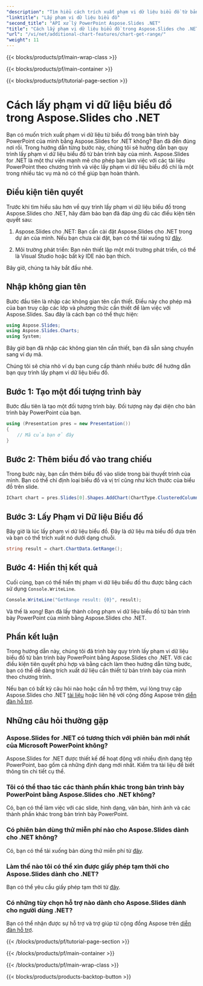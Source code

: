 ```yaml
---
"description": "Tìm hiểu cách trích xuất phạm vi dữ liệu biểu đồ từ bản trình bày PowerPoint bằng Aspose.Slides cho .NET. Hướng dẫn từng bước dành cho nhà phát triển."
"linktitle": "Lấy phạm vi dữ liệu biểu đồ"
"second_title": "API xử lý PowerPoint Aspose.Slides .NET"
"title": "Cách lấy phạm vi dữ liệu biểu đồ trong Aspose.Slides cho .NET"
"url": "/vi/net/additional-chart-features/chart-get-range/"
"weight": 11
---
```


{{< blocks/products/pf/main-wrap-class >}}

{{< blocks/products/pf/main-container >}}

{{< blocks/products/pf/tutorial-page-section >}}

# Cách lấy phạm vi dữ liệu biểu đồ trong Aspose.Slides cho .NET


Bạn có muốn trích xuất phạm vi dữ liệu từ biểu đồ trong bản trình bày PowerPoint của mình bằng Aspose.Slides for .NET không? Bạn đã đến đúng nơi rồi. Trong hướng dẫn từng bước này, chúng tôi sẽ hướng dẫn bạn quy trình lấy phạm vi dữ liệu biểu đồ từ bản trình bày của mình. Aspose.Slides for .NET là một thư viện mạnh mẽ cho phép bạn làm việc với các tài liệu PowerPoint theo chương trình và việc lấy phạm vi dữ liệu biểu đồ chỉ là một trong nhiều tác vụ mà nó có thể giúp bạn hoàn thành.

## Điều kiện tiên quyết

Trước khi tìm hiểu sâu hơn về quy trình lấy phạm vi dữ liệu biểu đồ trong Aspose.Slides cho .NET, hãy đảm bảo bạn đã đáp ứng đủ các điều kiện tiên quyết sau:

1. Aspose.Slides cho .NET: Bạn cần cài đặt Aspose.Slides cho .NET trong dự án của mình. Nếu bạn chưa cài đặt, bạn có thể tải xuống từ [đây](https://releases.aspose.com/slides/net/).

2. Môi trường phát triển: Bạn nên thiết lập một môi trường phát triển, có thể là Visual Studio hoặc bất kỳ IDE nào bạn thích.

Bây giờ, chúng ta hãy bắt đầu nhé.

## Nhập không gian tên

Bước đầu tiên là nhập các không gian tên cần thiết. Điều này cho phép mã của bạn truy cập các lớp và phương thức cần thiết để làm việc với Aspose.Slides. Sau đây là cách bạn có thể thực hiện:

```csharp
using Aspose.Slides;
using Aspose.Slides.Charts;
using System;
```

Bây giờ bạn đã nhập các không gian tên cần thiết, bạn đã sẵn sàng chuyển sang ví dụ mã.

Chúng tôi sẽ chia nhỏ ví dụ bạn cung cấp thành nhiều bước để hướng dẫn bạn quy trình lấy phạm vi dữ liệu biểu đồ.

## Bước 1: Tạo một đối tượng trình bày

Bước đầu tiên là tạo một đối tượng trình bày. Đối tượng này đại diện cho bản trình bày PowerPoint của bạn.

```csharp
using (Presentation pres = new Presentation())
{
    // Mã của bạn ở đây
}
```

## Bước 2: Thêm biểu đồ vào trang chiếu

Trong bước này, bạn cần thêm biểu đồ vào slide trong bài thuyết trình của mình. Bạn có thể chỉ định loại biểu đồ và vị trí cũng như kích thước của biểu đồ trên slide.

```csharp
IChart chart = pres.Slides[0].Shapes.AddChart(ChartType.ClusteredColumn, 10, 10, 400, 300);
```

## Bước 3: Lấy Phạm vi Dữ liệu Biểu đồ

Bây giờ là lúc lấy phạm vi dữ liệu biểu đồ. Đây là dữ liệu mà biểu đồ dựa trên và bạn có thể trích xuất nó dưới dạng chuỗi.

```csharp
string result = chart.ChartData.GetRange();
```

## Bước 4: Hiển thị kết quả

Cuối cùng, bạn có thể hiển thị phạm vi dữ liệu biểu đồ thu được bằng cách sử dụng `Console.WriteLine`.

```csharp
Console.WriteLine("GetRange result: {0}", result);
```

Và thế là xong! Bạn đã lấy thành công phạm vi dữ liệu biểu đồ từ bản trình bày PowerPoint của mình bằng Aspose.Slides cho .NET.

## Phần kết luận

Trong hướng dẫn này, chúng tôi đã trình bày quy trình lấy phạm vi dữ liệu biểu đồ từ bản trình bày PowerPoint bằng Aspose.Slides cho .NET. Với các điều kiện tiên quyết phù hợp và bằng cách làm theo hướng dẫn từng bước, bạn có thể dễ dàng trích xuất dữ liệu cần thiết từ bản trình bày của mình theo chương trình.

Nếu bạn có bất kỳ câu hỏi nào hoặc cần hỗ trợ thêm, vui lòng truy cập Aspose.Slides cho .NET [tài liệu](https://reference.aspose.com/slides/net/) hoặc liên hệ với cộng đồng Aspose trên [diễn đàn hỗ trợ](https://forum.aspose.com/).

## Những câu hỏi thường gặp

### Aspose.Slides for .NET có tương thích với phiên bản mới nhất của Microsoft PowerPoint không?
Aspose.Slides for .NET được thiết kế để hoạt động với nhiều định dạng tệp PowerPoint, bao gồm cả những định dạng mới nhất. Kiểm tra tài liệu để biết thông tin chi tiết cụ thể.

### Tôi có thể thao tác các thành phần khác trong bản trình bày PowerPoint bằng Aspose.Slides cho .NET không?
Có, bạn có thể làm việc với các slide, hình dạng, văn bản, hình ảnh và các thành phần khác trong bản trình bày PowerPoint.

### Có phiên bản dùng thử miễn phí nào cho Aspose.Slides dành cho .NET không?
Có, bạn có thể tải xuống bản dùng thử miễn phí từ [đây](https://releases.aspose.com/).

### Làm thế nào tôi có thể xin được giấy phép tạm thời cho Aspose.Slides dành cho .NET?
Bạn có thể yêu cầu giấy phép tạm thời từ [đây](https://purchase.aspose.com/temporary-license/).

### Có những tùy chọn hỗ trợ nào dành cho Aspose.Slides dành cho người dùng .NET?
Bạn có thể nhận được sự hỗ trợ và trợ giúp từ cộng đồng Aspose trên [diễn đàn hỗ trợ](https://forum.aspose.com/).

{{< /blocks/products/pf/tutorial-page-section >}}

{{< /blocks/products/pf/main-container >}}

{{< /blocks/products/pf/main-wrap-class >}}

{{< blocks/products/products-backtop-button >}}
